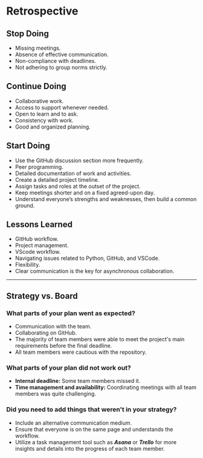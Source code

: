 <!-- this template is for inspiration, feel free to change it however you like! -->

# Retrospective

## Stop Doing

- Missing meetings.
- Absence of effective communication.
- Non-compliance with deadlines.
- Not adhering to group norms strictly.

## Continue Doing

- Collaborative work.
- Access to support whenever needed. 
- Open to learn and to ask.
- Consistency with work.
- Good and organized planning.

## Start Doing

- Use the GitHub discussion section more frequently.
- Peer programming.
- Detailed documentation of work and activities.
- Create a detailed project timeline.
- Assign tasks and roles at the outset of the project.
- Keep meetings shorter and on a fixed agreed-upon day.
- Understand everyone’s strengths and weaknesses, then build a common ground.

## Lessons Learned

- GitHub workflow.
- Project management.
- VScode workflow.
- Navigating issues related to Python, GitHub, and VSCode.
- Flexibility.
- Clear communication is the key for asynchronous collaboration.

______________________________________________________________________

## Strategy vs. Board

### What parts of your plan went as expected?

- Communication with the team.
- Collaborating on GitHub.
- The majority of team members were able to meet the project's main requirements
before the final deadline.
- All team members were cautious with the repository.

### What parts of your plan did not work out?

- **Internal deadline:** Some team members missed it.
- **Time management and availability:** Coordinating meetings with all team members
was quite challenging.

### Did you need to add things that weren't in your strategy?

- Include an alternative communication medium.
- Ensure that everyone is on the same page and understands the workflow.
- Utilize a task management tool such as **_Asana_** or **_Trello_** for more insights
and details into the progress of each team member.

